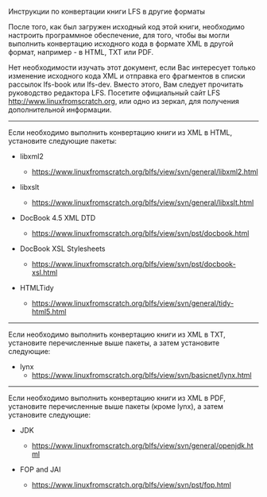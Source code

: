 Инструкции по конвертации книги LFS в другие форматы

После того, как был загружен исходный код этой книги, необходимо настроить 
программное обеспечение, для того, чтобы вы могли выполнить конвертацию 
исходного кода в формате XML в другой формат, например - в HTML, TXT или PDF.

Нет необходимости изучать этот документ, если Вас интересует только изменение 
исходного кода XML и отправка его фрагментов в списки рассылок lfs-book или 
lfs-dev. Вместо этого, Вам следует прочитать руководство редактора LFS. 
Посетите официальный сайт LFS http://www.linuxfromscratch.org, или одно из 
зеркал, для получения дополнительной информации.

-------------------------------------------------------------------------------

Если необходимо выполнить конвертацию книги из XML в HTML, установите 
следующие пакеты:

* libxml2
  - https://www.linuxfromscratch.org/blfs/view/svn/general/libxml2.html

* libxslt
  - https://www.linuxfromscratch.org/blfs/view/svn/general/libxslt.html

* DocBook 4.5 XML DTD
  - https://www.linuxfromscratch.org/blfs/view/svn/pst/docbook.html

* DocBook XSL Stylesheets
  - https://www.linuxfromscratch.org/blfs/view/svn/pst/docbook-xsl.html

* HTMLTidy
  - https://www.linuxfromscratch.org/blfs/view/svn/general/tidy-html5.html

-------------------------------------------------------------------------------

Если необходимо выполнить конвертацию книги из XML в TXT, установите 
перечисленные выше пакеты, а затем установите следующие:

* lynx
  - https://www.linuxfromscratch.org/blfs/view/svn/basicnet/lynx.html

-------------------------------------------------------------------------------

Если необходимо выполнить конвертацию книги из XML в PDF, установите 
перечисленные выше пакеты (кроме lynx), а затем установите следующие:

* JDK
  - https://www.linuxfromscratch.org/blfs/view/svn/general/openjdk.html

* FOP and JAI
  - https://www.linuxfromscratch.org/blfs/view/svn/pst/fop.html
